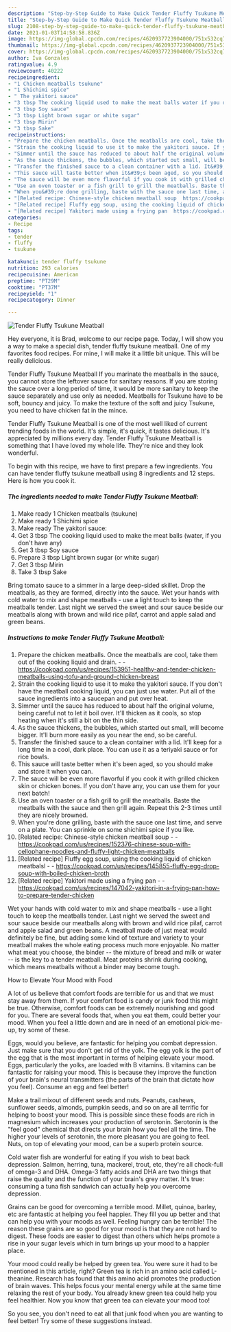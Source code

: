 ```yaml
---
description: "Step-by-Step Guide to Make Quick Tender Fluffy Tsukune Meatball"
title: "Step-by-Step Guide to Make Quick Tender Fluffy Tsukune Meatball"
slug: 2108-step-by-step-guide-to-make-quick-tender-fluffy-tsukune-meatball
date: 2021-01-03T14:58:58.836Z
image: https://img-global.cpcdn.com/recipes/4620937723904000/751x532cq70/tender-fluffy-tsukune-meatball-recipe-main-photo.jpg
thumbnail: https://img-global.cpcdn.com/recipes/4620937723904000/751x532cq70/tender-fluffy-tsukune-meatball-recipe-main-photo.jpg
cover: https://img-global.cpcdn.com/recipes/4620937723904000/751x532cq70/tender-fluffy-tsukune-meatball-recipe-main-photo.jpg
author: Iva Gonzales
ratingvalue: 4.9
reviewcount: 40222
recipeingredient:
- "1 Chicken meatballs tsukune"
- "1 Shichimi spice"
- " The yakitori sauce"
- "3 tbsp The cooking liquid used to make the meat balls water if you dont have any"
- "3 tbsp Soy sauce"
- "3 tbsp Light brown sugar or white sugar"
- "3 tbsp Mirin"
- "3 tbsp Sake"
recipeinstructions:
- "Prepare the chicken meatballs. Once the meatballs are cool, take them out of the cooking liquid and drain.  https://cookpad.com/us/recipes/153951-healthy-and-tender-chicken-meatballs-using-tofu-and-ground-chicken-breast"
- "Strain the cooking liquid to use it to make the yakitori sauce. If you don&#39;t have the meatball cooking liquid, you can just use water. Put all of the sauce ingredients into a saucepan and put over heat."
- "Simmer until the sauce has reduced to about half the original volume, being careful not to let it boil over. It&#39;ll thicken as it cools, so stop heating when it&#39;s still a bit on the thin side."
- "As the sauce thickens, the bubbles, which started out small, will become bigger. It&#39;ll burn more easily as you near the end, so be careful."
- "Transfer the finished sauce to a clean container with a lid. It&#39;ll keep for a long time in a cool, dark place. You can use it as a teriyaki sauce or for rice bowls."
- "This sauce will taste better when it&#39;s been aged, so you should make and store it when you can."
- "The sauce will be even more flavorful if you cook it with grilled chicken skin or chicken bones. If you don&#39;t have any, you can use them for your next batch!"
- "Use an oven toaster or a fish grill to grill the meatballs. Baste the meatballs with the sauce and then grill again. Repeat this 2-3 times until they are nicely browned."
- "When you&#39;re done grilling, baste with the sauce one last time, and serve on a plate. You can sprinkle on some shichimi spice if you like."
- "[Related recipe: Chinese-style chicken meatball soup  https://cookpad.com/us/recipes/152376-chinese-soup-with-cellophane-noodles-and-fluffy-light-chicken-meatballs"
- "[Related recipe] Fluffy egg soup, using the cooking liquid of chicken meatbalsl  https://cookpad.com/us/recipes/145855-fluffy-egg-drop-soup-with-boiled-chicken-broth"
- "[Related recipe] Yakitori made using a frying pan  https://cookpad.com/us/recipes/147042-yakitori-in-a-frying-pan-how-to-prepare-tender-chicken"
categories:
- Recipe
tags:
- tender
- fluffy
- tsukune

katakunci: tender fluffy tsukune 
nutrition: 293 calories
recipecuisine: American
preptime: "PT29M"
cooktime: "PT37M"
recipeyield: "1"
recipecategory: Dinner

---
```



![Tender Fluffy Tsukune Meatball](https://img-global.cpcdn.com/recipes/4620937723904000/751x532cq70/tender-fluffy-tsukune-meatball-recipe-main-photo.jpg)

Hey everyone, it is Brad, welcome to our recipe page. Today, I will show you a way to make a special dish, tender fluffy tsukune meatball. One of my favorites food recipes. For mine, I will make it a little bit unique. This will be really delicious.

Tender Fluffy Tsukune Meatball If you marinate the meatballs in the sauce, you cannot store the leftover sauce for sanitary reasons. If you are storing the sauce over a long period of time, it would be more sanitary to keep the sauce separately and use only as needed. Meatballs for Tsukune have to be soft, bouncy and juicy. To make the texture of the soft and juicy Tsukune, you need to have chicken fat in the mince.

Tender Fluffy Tsukune Meatball is one of the most well liked of current trending foods in the world. It's simple, it's quick, it tastes delicious. It's appreciated by millions every day. Tender Fluffy Tsukune Meatball is something that I have loved my whole life. They're nice and they look wonderful.


To begin with this recipe, we have to first prepare a few ingredients. You can have tender fluffy tsukune meatball using 8 ingredients and 12 steps. Here is how you cook it.

<!--inarticleads1-->

##### The ingredients needed to make Tender Fluffy Tsukune Meatball:

1. Make ready 1 Chicken meatballs (tsukune)
1. Make ready 1 Shichimi spice
1. Make ready  The yakitori sauce:
1. Get 3 tbsp The cooking liquid used to make the meat balls (water, if you don&#39;t have any)
1. Get 3 tbsp Soy sauce
1. Prepare 3 tbsp Light brown sugar (or white sugar)
1. Get 3 tbsp Mirin
1. Take 3 tbsp Sake


Bring tomato sauce to a simmer in a large deep-sided skillet. Drop the meatballs, as they are formed, directly into the sauce. Wet your hands with cold water to mix and shape meatballs - use a light touch to keep the meatballs tender. Last night we served the sweet and sour sauce beside our meatballs along with brown and wild rice pilaf, carrot and apple salad and green beans. 

<!--inarticleads2-->

##### Instructions to make Tender Fluffy Tsukune Meatball:

1. Prepare the chicken meatballs. Once the meatballs are cool, take them out of the cooking liquid and drain. -  - https://cookpad.com/us/recipes/153951-healthy-and-tender-chicken-meatballs-using-tofu-and-ground-chicken-breast
1. Strain the cooking liquid to use it to make the yakitori sauce. If you don&#39;t have the meatball cooking liquid, you can just use water. Put all of the sauce ingredients into a saucepan and put over heat.
1. Simmer until the sauce has reduced to about half the original volume, being careful not to let it boil over. It&#39;ll thicken as it cools, so stop heating when it&#39;s still a bit on the thin side.
1. As the sauce thickens, the bubbles, which started out small, will become bigger. It&#39;ll burn more easily as you near the end, so be careful.
1. Transfer the finished sauce to a clean container with a lid. It&#39;ll keep for a long time in a cool, dark place. You can use it as a teriyaki sauce or for rice bowls.
1. This sauce will taste better when it&#39;s been aged, so you should make and store it when you can.
1. The sauce will be even more flavorful if you cook it with grilled chicken skin or chicken bones. If you don&#39;t have any, you can use them for your next batch!
1. Use an oven toaster or a fish grill to grill the meatballs. Baste the meatballs with the sauce and then grill again. Repeat this 2-3 times until they are nicely browned.
1. When you&#39;re done grilling, baste with the sauce one last time, and serve on a plate. You can sprinkle on some shichimi spice if you like.
1. [Related recipe: Chinese-style chicken meatball soup -  - https://cookpad.com/us/recipes/152376-chinese-soup-with-cellophane-noodles-and-fluffy-light-chicken-meatballs
1. [Related recipe] Fluffy egg soup, using the cooking liquid of chicken meatbalsl -  - https://cookpad.com/us/recipes/145855-fluffy-egg-drop-soup-with-boiled-chicken-broth
1. [Related recipe] Yakitori made using a frying pan -  - https://cookpad.com/us/recipes/147042-yakitori-in-a-frying-pan-how-to-prepare-tender-chicken


Wet your hands with cold water to mix and shape meatballs - use a light touch to keep the meatballs tender. Last night we served the sweet and sour sauce beside our meatballs along with brown and wild rice pilaf, carrot and apple salad and green beans. A meatball made of just meat would definitely be fine, but adding some kind of texture and variety to your meatball makes the whole eating process much more enjoyable. No matter what meat you choose, the binder -- the mixture of bread and milk or water -- is the key to a tender meatball. Meat proteins shrink during cooking, which means meatballs without a binder may become tough. 

How to Elevate Your Mood with Food


A lot of us believe that comfort foods are terrible for us and that we must stay away from them. If your comfort food is candy or junk food this might be true. Otherwise, comfort foods can be extremely nourishing and good for you. There are several foods that, when you eat them, could better your mood. When you feel a little down and are in need of an emotional pick-me-up, try some of these.

Eggs, would you believe, are fantastic for helping you combat depression. Just make sure that you don't get rid of the yolk. The egg yolk is the part of the egg that is the most important in terms of helping elevate your mood. Eggs, particularly the yolks, are loaded with B vitamins. B vitamins can be fantastic for raising your mood. This is because they improve the function of your brain's neural transmitters (the parts of the brain that dictate how you feel). Consume an egg and feel better!

Make a trail mixout of different seeds and nuts. Peanuts, cashews, sunflower seeds, almonds, pumpkin seeds, and so on are all terrific for helping to boost your mood. This is possible since these foods are rich in magnesium which increases your production of serotonin. Serotonin is the "feel good" chemical that directs your brain how you feel all the time. The higher your levels of serotonin, the more pleasant you are going to feel. Nuts, on top of elevating your mood, can be a superb protein source.

Cold water fish are wonderful for eating if you wish to beat back depression. Salmon, herring, tuna, mackerel, trout, etc, they're all chock-full of omega-3 and DHA. Omega-3 fatty acids and DHA are two things that raise the quality and the function of your brain's grey matter. It's true: consuming a tuna fish sandwich can actually help you overcome depression. 

Grains can be good for overcoming a terrible mood. Millet, quinoa, barley, etc are fantastic at helping you feel happier. They fill you up better and that can help you with your moods as well. Feeling hungry can be terrible! The reason these grains are so good for your mood is that they are not hard to digest. These foods are easier to digest than others which helps promote a rise in your sugar levels which in turn brings up your mood to a happier place.

Your mood could really be helped by green tea. You were sure it had to be mentioned in this article, right? Green tea is rich in an amino acid called L-theanine. Research has found that this amino acid promotes the production of brain waves. This helps focus your mental energy while at the same time relaxing the rest of your body. You already knew green tea could help you feel healthier. Now you know that green tea can elevate your mood too!

So you see, you don't need to eat all that junk food when you are wanting to feel better! Try  some  of  these  suggestions  instead.

